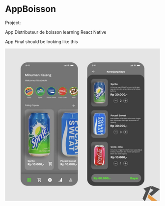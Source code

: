 # AppBoisson
Project:

App Distributeur de boisson 
learning React Native

App Final should be looking like this 

![This is an image](https://github.com/yannickmonthe/AppBoisson/blob/master/App%20Boisson.jpg)
